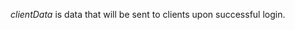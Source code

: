 <div class="glossary">
	<section>
		<p><em>clientData</em> is data that will be sent to clients upon successful login.</p>
	</section>
</div>
